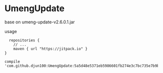 # UmengUpdate
base on umeng-update-v2.6.0.1.jar

usage


      repositories {
        // ...
        maven { url "https://jitpack.io" }
    }

    compile 'com.github.djun100:UmengUpdate:5a5d48e5371eb5986601fb274e3c7bc735e7b9b7'